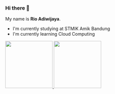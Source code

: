 ### Hi there 👋

My name is **Rio Adiwijaya**.

- I'm currently studying at STMIK Amik Bandung
- I'm currently learning Cloud Computing
<!--
**rioadi14/rioadi14** is a ✨ _special_ ✨ repository because its `README.md` (this file) appears on your GitHub profile.

Here are some ideas to get you started:

- 🔭 I’m currently working on ...
- 🌱 I’m currently learning Cloud Computing
- 👯 I’m looking to collaborate on ...
- 🤔 I’m looking for help with ...
- 💬 Ask me about ...
- 📫 How to reach me: ...
- 😄 Pronouns: ...
- ⚡ Fun fact: ...
-->
<p align="left">
<a href="https://github.com/rioadi14">
  <img height="150em" src="https://github-readme-stats-eight-theta.vercel.app/api?username=rioadi14&show_icons=true&theme=algolia&include_all_commits=true&count_private=true"/>
  <img height="150em" src="https://github-readme-stats-eight-theta.vercel.app/api/top-langs/?username=rioadi14&layout=compact&langs_count=8&theme=algolia"/>
</a>
</p>
